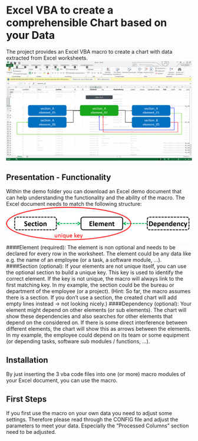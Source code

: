# Excel VBA to create a comprehensible Chart based on your Data
The project provides an Excel VBA macro to create a chart with data extracted from Excel worksheets.
![Excel Chart](https://github.com/Sky4Lion/vba_create_chart/blob/master/demo/Demo.png)

## Presentation - Functionality
Within the demo folder you can download an Excel demo document that can help understanding the functionality and the ability of the macro.
The Excel document needs to match the following structure:
![Excel Chart](https://github.com/Sky4Lion/vba_create_chart/blob/master/demo/Structure.png)
####Element (required):
The element is non optional and needs to be declared for every row in the worksheet. The element could be any data like e.g. the name of an employee (or a task, a software module, …).
####Section (optional):
If your elements are not unique itself, you can use the optional section to build a unique key. This key is used to identify the correct element. If the key is not unique, the macro will always link to the first matching key. In my example, the section could be the bureau or department of the employee (or a project).
(Hint: So far, the macro assumes there is a section. If you don’t use a section, the created chart will add empty lines instead -> not looking nicely.)
####Dependency (optional):
Your element might depend on other elements (or sub elements). The chart will show these dependencies and also searches for other elements that depend on the considered on. If there is some direct interference between different elements, the chart will show this as arrows between the elements. In my example, the employee could depend on its team or some equipment (or depending tasks, software sub modules / functions, …).

## Installation
By just inserting the 3 vba code files into one (or more) macro modules of your Excel document, you can use the macro.

## First Steps
If you first use the macro on your own data you need to adjust some settings. Therefore please read through the CONFIG file and adjust the parameters to meet your data. Especially the “Processed Columns” section need to be adjusted.
